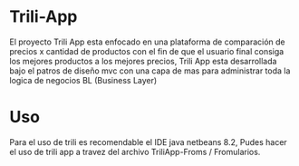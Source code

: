 # Trili-App
El proyecto Trili App esta enfocado en una plataforma de comparación de precios  x cantidad de productos con el fin de que el usuario final consiga los mejores productos a  los mejores precios, Trili App esta desarrollada bajo el patros de diseño mvc con una capa de mas para administrar toda la logica de negocios BL (Business Layer)
# Uso
Para el uso de trili es recomendable el IDE java netbeans 8.2, Pudes hacer el uso de trili app a travez del archivo TriliApp-Froms / Fromularios.
